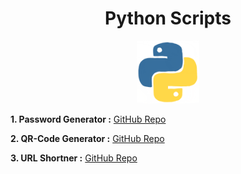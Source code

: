 <h1 align="center">Python Scripts</h1> 

<p align="center">
<img src="Img/Logo.gif" width="100px" height="100px">
</p>

**1. Password Generator :** [GitHub Repo][pg]


**2. QR-Code Generator :** [GitHub Repo][qg]


**3. URL Shortner   :** [GitHub Repo][us]

[pg]: https://github.com/gkrockz/Password-Generator
[qg]: https://github.com/gkrockz/QRCode-Generator
[us]: https://github.com/gkrockz/URL-Shortner
